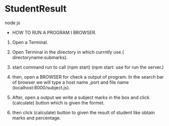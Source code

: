 # StudentResult
node js

* HOW TO RUN A PROGRAM I  BROWSER.

1. Open a Terminal.

2. Open Terminal in the directory in which currntly use.( directoryname:submarks).

3. start command run to call (npm start)
     (npm start: use for run the server.)

4. then,  open a BROWSER for check a output of program.
  In the search bar of browser we will type a host name ,port and file name (localhost:8000/subject.js).

5. After, open a output we write a subject marks in the box and click (calculate) button which is given the formet.

6. then click (calculate) button to given the result of student like obtain marks and percentage.

